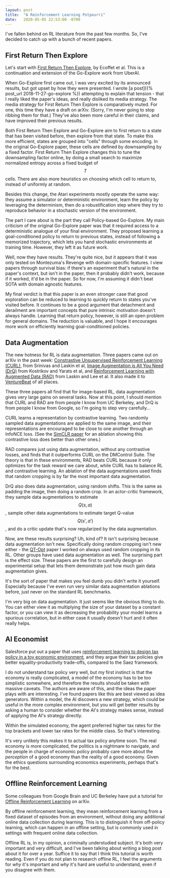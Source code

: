 ```yaml
---
layout: post
title:  "A Reinforcement Learning Potpourri"
date:   2020-05-05 22:53:00 -0700
---
```


I've fallen behind on RL literature from the past few months. So, I've
decided to catch up with a bunch of recent papers.

First Return Then Explore
-------------------------------------------------------

Let's start with [First Return Then Explore](https://arxiv.org/abs/2004.12919),
by Ecoffet et al. This is a continuation and extension of the Go-Explore work from UberAI.

When Go-Explore first came out, I was very excited by its announced results,
but got upset by how they were presented.
I wrote [a post]({% post_url 2018-11-27-go-explore %}) attempting to explain
that tension - that I really liked the paper's ideas, and really disliked
its media strategy. The media strategy for First Return Then Explore is comparatively
muted. For one, this time they have a draft on arXiv. (Sorry, I'm
never going to stop ribbing them for that.) They've also been more careful in
their claims, and have improved their previous results.

Both First Return Then Explore and Go-Explore
aim to first return to a state that has been visited before, then explore from
that state. To make this more efficient, states are grouped into "cells"
through some encoding. In the original Go-Explore paper, these cells are defined
by downsampling by a fixed factor. First Return Then Explore changes this to
tune the downsampling factor online, by doing a small search to maximize
normalized entropy across a fixed budget of $$T$$ cells. There are also
more heuristics on choosing which cell to return to, instead of uniformly at
random.

Besides this change, the Atari experiments mostly operate the same way:
they assume a simulator or deterministic environment, learn the policy by
leveraging the determinism, then do a robustification step where they try to
reproduce behavior in a stochastic version of the environment.

The part I care about is the part they call Policy-based Go-Explore. My main
criticism of the original Go-Explore paper was that it required access to a deterministic
analogue of your final environment. They proposed learning a goal-conditioned
policy to return to previous states, instead of following a memorized trajectory,
which lets you hand stochastic environments at training time. However, they
left it as future work.

Well, now they have results. They're quite nice, but it appears that it
was only tested on Montezuma's Revenge with domain-specific features. I
view papers through survival bias: if there's an experiment that's
natural in the paper's context, but isn't in the paper, then it probably didn't work,
because if it worked, it'd be in the paper.
So for now, I'm assuming it didn't beat SOTA with domain agnostic features.

My final verdict is that this paper is an even stronger case that good exploration
can be reduced to learning to quickly return to states you've visited before.
It continues to be a good argument that detachment and derailment are
important concepts that pure intrinsic motivation doesn't always handle.
Learning that return policy, however, is still an open problem for general
domains.
The reduction is valuable, and I hope it encourages more work on efficiently
learning goal-conditioned policies.


Data Augmentation
------------------------------------------------------------------

The new hotness for RL is data augmentation. Three papers came out on arXiv in the
past week: [Constrastive Unsupervised Reinforcement Learning (CURL)](https://arxiv.org/abs/2004.04136), from Srinivas and Laskin et al, [Image Augmentation is All You Need (DrQ)](https://arxiv.org/abs/2004.13649) from Kostrikov and Yarats et al, and
[Reinforcement Learning with Augmented Data (RAD)](https://arxiv.org/abs/2004.14990) from Laskin and Lee et al.
It also made it to [VentureBeat](https://venturebeat.com/2020/05/02/uc-berkeley-researchers-open-source-rad-to-improve-any-reinforcement-learning-algorithm/)
of all places.

These three papers all find that for image-based RL, data augmentation gives
very large gains on several tasks. Now at this point, I should mention that CURL
and RAD are from people I know from UC Berkeley, and DrQ is from people I know
from Google, so I'm going to step very carefully...

CURL learns a representation by contrastive learning. Two randomly sampled
data augmentations are applied to the same image, and their representations are
encouraged to be close to one another through an InfoNCE loss. (See the
[SimCLR paper](https://arxiv.org/abs/2002.05709) for an ablation showing this
contrastive loss does better than other ones.)

RAD compares just using data augmentation, without any contrastive losses, and
finds that it outperforms CURL on the DMControl Suite. The theory is that in
these environments, RAD beats CURL because it only optimizes for the task reward
we care about, while CURL has to balance RL and contrastive learning. An
ablation of the data augmentations used finds that random cropping is by far
the most important data augmentation.

DrQ also does data augmentation, using random shifts. This is the same
as padding the image, then doing a random crop. In an actor-critic framework,
they sample data augmentations to
estimate $$Q(s,a)$$, sample other data augmentations to estimate target Q-value $$Q(s', a')$$,
and do a critic update that's now regularized by the data augmentation.

Now, are these results surprising? Uh, kind of? It isn't surprising because
data augmentation isn't new.
Specifically doing random cropping isn't
new either - the [QT-Opt](https://ai.googleblog.com/2018/06/scalable-deep-reinforcement-learning.html) paper
I worked on always used random cropping in its RL. Other groups have used
data augmentation as well. The surprising part is the effect size.
These papers are the first to carefully design
an experimental setup that lets them demonstrate just how much gain
data augmentation gives.

It's the sort of paper that makes you
feel dumb you didn't write it yourself. Especially because I've even run very
similar data augmentation ablations before, just never on the standard RL
benchmarks.

I'm very big on data augmentation. It just seems like the obvious thing to do.
You can either view it as multiplying the size of your dataset by a constant factor,
or you can view it as decreasing the probability your model learns a spurious
correlation, but in either case it usually doesn't hurt and it often really
helps.


AI Economist
--------------------------------------------------------------------------

Salesforce put out a paper that uses [reinforcement learning to design
tax policy in a toy economic environment](https://www.salesforce.com/company/news-press/stories/2020/4/salesforce-ai-economist/),
and they argue their tax policies give better equality-productivity
trade-offs, compared to the Saez framework.

I do not understand tax policy very well, but my first instinct is that
the economy is really complicated, a model of the economy has to be
too simplistic somewhere, and therefore the results should be taken with massive
caveats. The authors are aware of this,
and the ideas the paper plays with are interesting.
I've found papers like this are best viewed as idea generators. Within a model,
the AI discovers a new strategy, which could be useful in the more complex
environment, but you will get better results by asking a human to consider
whether the AI's strategy makes sense, instead of applying the AI's
strategy directly.

Within the simulated economy, the agent preferred higher tax rates for the
top brackets and lower tax rates for the middle class. So that's interesting.

It's very unlikely this makes it to actual tax policy
anytime soon. The real economy is more complicated, the politics is a nightmare
to navigate, and the people in charge of economic
policy probably care more about the *perception* of a good economy than the reality
of a good economy.
Given the ethics questions surrounding economics experiments, perhaps that's
for the best.


Offline Reinforcement Learning
----------------------------------------------------------------------------

Some colleagues from Google Brain and UC Berkeley have put
a tutorial for [Offline Reinforcement Learning](https://arxiv.org/abs/2005.01643)
on arXiv.

By offline reinforcement learning, they mean reinforcement learning from a fixed
dataset of episodes from an environment, without doing any additional
online data collection during learning. This is to distinguish it from
off-policy learning, which can happen in an offline setting, but is commonly
used in settings with frequent online data collection.

Offline RL is, in my opinion, a criminally understudied subject. It's both
very important and very difficult, and I've been talking about writing a blog
post about it for over a year. Suffice it to say that I think this tutorial
is worth reading. Even if you do not plan to research offline RL, I feel the
arguments for *why* it's important and *why* it's hard are useful to
understand, even if you disagree with them.
